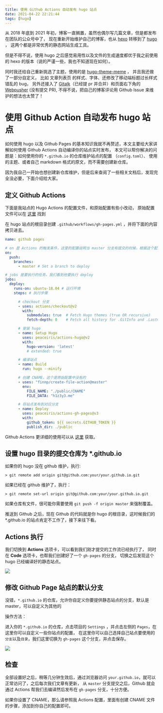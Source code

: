 ```yaml
---
title: 使用 Github Actions 自动发布 hugo 站点
date: 2021-04-22 22:21:44
tags: [hugo]
---
```


从 2018 年底到 2021 年初，博客一直搁置，虽然也偶尔写几篇文章，但是都发布在团队的公众号中了， 现在重新开始维护自己的博客，也从
[hexo](https://github.com/hexojs/hexo)
转移到了
[hugo](https://github.com/gohugoio/hugo) ，
这两个都是非常优秀的静态网站生成工具。

但是不得不说，使用 hugo 之后感觉易用性以及文件的生成速度都优于我之前使用的 hexo 的版本（说的严谨一些，我也不知道现在如何）。

同时我还给自己重新挑选了主题，使用的是
[hugo-theme-meme](https://github.com/h1z3y3/hugo-theme-meme) ，
并且我还做了一部分自定义， 比如 文章列表页 的样式、字体、还修改了移动端标题过长样式错乱的 bug，
另外还接入了 [Gitalk]()（已经提 pr 并合并）和页面右下角的 [Webpusher]() (没有提交 PR),
不得不说，把自己的博客评论用 Github Issue 来维护的想法也太赞了！

# 使用 Github Action 自动发布 hugo 站点

如何使用 hugo 以及 Github Pages 的基本知识我就不再赘述，本文主要给大家讲解如何使用 Github Actions 自动编译你的站点实时发布，
本文可以帮你解决的问题是：如何使用你的 `*.github.io` 的仓库维护站点的配置 （`config.toml`）、
使用的主题、或者自己 markdown 格式的原文，而不需要创建新仓库。

因为我自己一开始也想创建新仓库维护，但是后来查阅了一些相关文档后，发现完全没必要，下面介绍给大家。

## 定义 Github Actions

下面是我站点的 Hugo Actions 的配置文件，和原始配置有些小改动，
原始配置文件可以在 [这里](https://github.com/peaceiris/actions-gh-pages) 找到

在 hugo 站点的根目录创建 `.github/workflows/gh-pages.yml` ，并将下面的内容拷贝进去。

```yaml
name: github pages

# on 是 Actions 的触发条件，这里的配置说明当 master 分支有提交的时候，根据这个配置文件执行
on:
  push:
    branches:
      - master # Set a branch to deploy

# jobs 是要执行的任务，我们看到他要执行 deploy
jobs:
  deploy:
    runs-on: ubuntu-18.04 # 运行环境
    steps: # 执行步骤

      # checkout 分支
      - uses: actions/checkout@v2
        with:
          submodules: true  # Fetch Hugo themes (true OR recursive)
          fetch-depth: 0    # Fetch all history for .GitInfo and .Lastmod

      # 安装 hugo
      - name: Setup Hugo
        uses: peaceiris/actions-hugo@v2
        with:
          hugo-version: 'latest'
          # extended: true

      # 编译站点
      - name: Build
        run: hugo --minify

      # 创建 CNAME，这个是原始配置中没有的
      - uses: "finnp/create-file-action@master"
        env:
          FILE_NAME: "./public/CNAME"
          FILE_DATA: "h1z3y3.me"

      # 将站点发布到对应分支
      - name: Deploy
        uses: peaceiris/actions-gh-pages@v3
        with:
          github_token: ${{ secrets.GITHUB_TOKEN }}
          publish_dir: ./public
```

Github Actions 更详细的使用可以从
[这里](https://docs.github.com/en/actions/learn-github-actions) 获取。

## 设置 hugo 目录的提交仓库为 *.github.io

如果你的 hugo 没在 github 维护，执行:

```
> git remote add origin git@github.com:your/your.github.io.git
```

如果已经在 github 维护了，执行：

```
> git remote set-url origin git@github.com:your/your.github.io.git
```

如果仓库有文件，很可能你需要使用 `git push -f origin master` 来强制覆盖。

推送到 Github 之后，现在 Github 的代码就是你 hugo 的根目录，这时候我们的 *.github.io 的站点肯定不工作了，接下来往下看。

## Actions 执行

我们切换到 **Actions** 选项卡，可以看到我们刚才提交的工作流已经执行了，
同时在 **Code** 选项卡，也帮我们创建好了一个 `gh-pages` 的分支，
切换之后发现这个 hugo 已经编译好的静态站点。

![](https://raw.githubusercontent.com/h1z3y3/h1z3y3.github.io/master/images/hugo-auto-deploy-github-with-actions/actions-list.png)

## 修改 Github Page 站点的默认分支

没错，`*.github.io` 的仓库，允许你自定义你要提供静态站点的分支，默认是 master，可以自定义为其他的

操作方法：

进入你的 `*.github.io` 的仓库，点击项目的 `Settings` ，并点击左侧的 `Pages`，在这里你可以自定义一些你站点的配置，
在这里你可以自己选择自己站点要使用的`分支`以及`目录`，我们这里切换为 `gh-pages` 这个分支，并点击保存。

![](https://raw.githubusercontent.com/h1z3y3/h1z3y3.github.io/master/images/hugo-auto-deploy-github-with-actions/set-github-pages-default-branch.png)

## 检查

全部设置好之后，稍等几分钟生效后，通过浏览器访问 `your.github.io`，就可以正常访问了，之后每次我们文章有更新，
从 `master` 分支提交之后，Github 就会通过 Actions 帮我们去编译然后发布在 `gh-pages` 分支，十分方便。

如果你设置了 CNAME，那么请参照我 Actions 配置，里面有创建 CNAME 文件的步骤，添加到你自己的配置即可。




